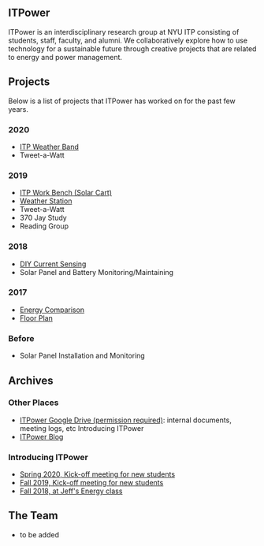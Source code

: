 ## ITPower

ITPower is an interdisciplinary research group at NYU ITP consisting of students, staff, faculty, and alumni. We collaboratively explore how to use technology for a sustainable future through creative projects that are related to energy and power management. 

## Projects

Below is a list of projects that ITPower has worked on for the past few years.

### 2020
* [ITP Weather Band](https://www.youtube.com/channel/UCe3Dx3kf--1eICcKGkuHcYw)
* Tweet-a-Watt

### 2019
* [ITP Work Bench (Solar Cart)](https://itp.nyu.edu/classes/itpower/2019/10/04/solar-cart-guide/)
* [Weather Station](https://github.com/ITPNYU/ITPower/tree/master/WeatherStation)
* Tweet-a-Watt
* 370 Jay Study
* Reading Group

### 2018
* [DIY Current Sensing](https://itp.nyu.edu/classes/itpower/blog/)
* Solar Panel and Battery Monitoring/Maintaining

### 2017
* [Energy Comparison](http://itpnyu.github.io/ITPower/EnergyComparison/index.html)
* [Floor Plan](http://itpnyu.github.io/ITPower/FloorPlan/index.html)

### Before
* Solar Panel Installation and Monitoring

## Archives

### Other Places
* [ITPower Google Drive (permission required)](https://drive.google.com/drive/folders/0B_qEYMinFS_FejlkUDZiR3JSM1E?usp=sharing): internal documents, meeting logs, etc
Introducing ITPower 
* [ITPower Blog](https://itp.nyu.edu/classes/itpower/)

### Introducing ITPower
* [Spring 2020, Kick-off meeting for new students](https://docs.google.com/presentation/d/1rAN0UewZlUv0FUbhHXeQAonmqp9ORkQW33SSHvaOZ-0/edit?usp=sharing)
* [Fall 2019, Kick-off meeting for new students](https://docs.google.com/presentation/d/1q_RjpaVuEfhgglWfAII8ssxY-gNCeYAw9f6AQ8d8g8s/edit?usp=sharing)
* [Fall 2018, at Jeff's Energy class](https://docs.google.com/presentation/d/1uf6m-eI-bykDNTVLUhG-GuslW_zxcaVS2oH5c-TZ5V4/edit?usp=sharing)

## The Team

* to be added
